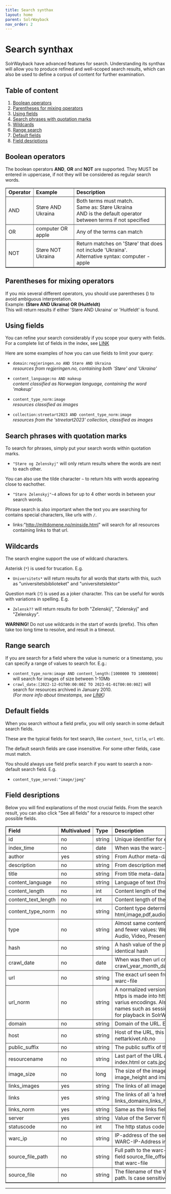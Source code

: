 ```yaml
---
title: Search synthax
layout: home
parent: SolrWayback
nav_order: 2
---
```


# Search synthax

SolrWayback have advanced features for search. Understanding its synthax will allow you to produce refined and well-scoped search results, which can also be used to define a corpus of content for further examination. 

## Table of content
1. [Boolean operators](#boolean-operators)
2. [Parentheses for mixing operators](#parentheses-for-mixing-operators)
3. [Using fields](#using-fields)
4. [Search phrases with quotation marks](#search-phrases-with-quotation-marks)
5. [Wildcards](#wildcards)
6. [Range search](#range-search)
7. [Default fields](#range-search)
8. [Field desriptions](#field-desriptions)

## Boolean operators
The boolean operators **AND**, **OR** and **NOT** are supported. They MUST be entered in uppercase, if not they will be considered as regular search words. 

[//]: # (HTML table with examples and description of operators)
<table border='1'>
<tr>
<td><b>Operator</b></td>
<td><b>Example </td>
<td><b>Description </td>
</tr>
<tr>
 <td>AND</td>
 <td>Støre AND Ukraina</td>
 <td>Both terms must match. <br> Same as: Støre Ukraina <br>AND is the default operator between terms if not specified</td>
</tr>
<tr>
 <td>OR</td>
 <td>computer OR apple</td>
 <td>Any of the terms can match</td>
</tr>
<tr>
 <td>NOT</td>
 <td>Støre NOT Ukraina</td>
 <td>Return matches on 'Støre' that does not include 'Ukraina'.<br> Alternative syntax: computer -apple</td>
</tr>
</table>

## Parentheses for mixing operators
If you mix several different operators, you should use parentheses () to avoid ambiguous interpretation.<br>
Example: <b>(Støre AND Ukraina) OR (Huitfeldt)</b><br> 
This will return results if either 'Støre AND Ukraina' or 'Huitfeldt' is found.

## Using fields
You can refine your search considerably if you scope your query with fields. For a complete list of fields in the index, see [LINK](.)

Here are some examples of how you can use fields to limit your query:
- `domain:regjeringen.no AND Støre AND Ukraina`<br>
*resources from regjeringen.no, containing both 'Støre' and 'Ukraina'*

- `content_language:no AND makeup`<br>
*content classified as Norwegian language, containing the word 'makeup'*

- `content_type_norm:image`<br>
*resources classified as images*

- `collection:streetart2023 AND content_type_norm:image`<br>
*resources from the 'streetart2023' collection, classified as images*

## Search phrases with quotation marks
To search for phrases, simply put your search words within quotation marks.

- `"Støre og Zelenskyj"` will only return results where the words are next to each other.

You can also use the tilde character `~` to return hits with words appearing close to eachother.

- `"Støre Zelenskyj"~4` allows for up to 4 other words in between your search words.

Phrase search is also important when the text you are searching for contains special characters, like urls with `/`.
- links:"http://mittdomene.no/minside.html" will search for all resources containing links to that url.

## Wildcards
The search engine support the use of wildcard characters.

Asterisk (`*`) is used for trucation. E.g.
- `Universitets*` will return results for all words that starts with this, such as "universitetsbiblioteket" and "universitetslektor"

Question mark (`?`) is used as a joker character. This can be useful for words with variations in spelling. E.g.
- `Zelensk??` will return results for both "Zelenskij", "Zelenskyj" and "Zelenskyy".

**WARNING!** Do not use wildcards in the start of words (prefix). This often take too long time to resolve, and result in a timeout. 

## Range search
If you are search for a field where the value is numeric or a timestamp, you can specify a range of values to search for. E.g.:
- `content_type_norm:image AND content_length:[1000000 TO 10000000]` will search for images of size between 1-10Mb
- `crawl_date:[2022-12-01T00:00:00Z TO 2023-01-01T00:00:00Z]` will search for resources archived in January 2010.<br>
*(For more info about timestamps, see [LINK](.))*

## Default fields
When you search without a field prefix, you will only search in some default search fields.

These are the typical fields for text search, like `content_text`, `title`, `url` etc.

The default search fields are case insensitive. For some other fields, case must match. <br>

You should always use field prefix search if you want to search a non-default search field. E.g.
- `content_type_served:"image/jpeg"`


## Field desriptions
Below you will find explanations of the most crucial fields. From the search result, you can also click "See all fields" for a resource to inspect other possible fields.


<table border='1'>
<tr>
    <td><b>Field</b></td> 
    <td><b>Multivalued</b></td> 
    <td><b>Type</b></td> 
    <td><b>Description</b></td>
</tr>

<tr>
    <td>id</td>
    <td>no</td>
    <td>string</td>
    <td>Unique identifier for each document.</td>
</tr>

<tr>
    <td>index_time</td>
    <td>no</td>
    <td>date</td>
    <td>When was the warc-file indexed</td>
</tr>

<tr>
    <td>author</td>
    <td>yes</td>
    <td>string</td>
    <td>From Author meta-data (word,html,pdf,image etc.)</td>
</tr>

<tr>
    <td>description</td>
    <td>no</td>
    <td>string</td>
    <td>From description meta-data (word,html,pdf,image etc.)</td>
</tr>

<tr>
    <td>title</td>
    <td>no</td>
    <td>string</td>
    <td>From title meta-data</td>
</tr>

<tr>
    <td>content_language</td>
    <td>no</td>
    <td>string</td>
    <td>Language of text (from Tika)</td>
</tr>

<tr>
    <td>content_length</td>
    <td>no</td>
    <td>int</td>
    <td>Content length of the payload from the server </td>
</tr>

<tr>
    <td>content_text_length</td>
    <td>no</td>
    <td>int</td>
    <td>Content length of the extracted text</td>
</tr>

<tr>
    <td>content_type_norm</td>
    <td>no</td>
    <td>string</td>
    <td>Content type determined by Tika. Possible values: html,image,pdf,audio,video,word,powerpoint,excel,text,other</td>
</tr>

<tr>
    <td>type</td>
    <td>no</td>
    <td>string</td>
    <td>Almost same content_type_norm. Just more human names and fewer values: Web Page, Image, Other, Document, Audio, Video, Presentation, Data</td>
</tr>

<tr>
    <td>hash</td>
    <td>no</td>
    <td>string</td>
    <td>A hash value of the payload. Identical payload will have identical hash</td>
</tr>

<tr>
    <td>crawl_date</td>
    <td>no</td>
    <td>date</td>
    <td>When was then url crawled. Additional similar fields: crawl_year_month_day,crawl_year_month,crawl_year</td>
</tr>

<tr>
    <td>url</td>
    <td>no</td>
    <td>string</td>
    <td>The exact url seen from the harvest client that created the warc-file</td>
</tr>

<tr>
    <td>url_norm</td>
    <td>no</td>
    <td>string</td>
    <td>A normalized version of the url field. It is lowercased and https is made into http. Also finds unique representation of varius encodings. Also removes som predefined parameter names such as session-id etc. This field is very important for playback in SolrWayback.</td>
</tr>

<tr>
    <td>domain</td>
    <td>no</td>
    <td>string</td>
    <td>Domain of the URL. Example: nb.dk</td>
</tr>

<tr>
    <td>host</td>
    <td>no</td>
    <td>string</td>
    <td>Host of the URL, this includes subdomain Example: nettarkivet.nb.no</td>
</tr>

<tr>
    <td>public_suffix</td>
    <td>no</td>
    <td>string</td>
    <td>
    The public suffix of the url: Example: no, org, co.uk</td>
</tr>

<tr>
    <td>resourcename</td>
    <td>no</td>
    <td>string</td>
    <td>Last part of the URL after '/' with query parameters. E.g. index.html or cats.jpg&size=100</td>
</tr>

<tr>
    <td>image_size</td>
    <td>no</td>
    <td>long</td>
    <td>The size of the image in pixels. There are also similar fields image_height and image_width</td>
</tr>

<tr>
    <td>links_images</td>
    <td>yes</td>
    <td>string</td>
    <td> The links of all images tags on a HTML page.</td>
</tr>

<tr>
    <td>links</td>
    <td>yes</td>
    <td>string</td>
    <td> The links of all  'a href' tags on an HTML page. Similar fields: links_domains,links_hosts</td>
</tr>

<tr>
    <td>links_norm</td>
    <td>yes</td>
    <td>string</td>
    <td>Same as the links field except values are normalized</td>
</tr>

<tr>
    <td>server</td>
    <td>yes</td>
    <td>string</td>
    <td>Value of the Server field in the HTTP header</td>
</tr>

<tr>
    <td>statuscode</td>
    <td>no</td>
    <td>int</td>
    <td>The http status code in the HTTP header. </td>
</tr>

<tr>
    <td>warc_ip</td>
    <td>no</td>
    <td>string</td>
    <td>IP-address of the server. Taken from the metadat field WARC-IP-Address in the warc-header. </td>
</tr>

<tr>
    <td>source_file_path</td>
    <td>no</td>
    <td>string</td>
    <td>Full path to the warc-file where the resource is from. The field source_file_offset gives the offset for the resource in that warc-file</td>
</tr>


<tr>
    <td>source_file</td>
    <td>no</td>
    <td>string</td>
    <td>The filename of the WARC-file without the absolute file path. Is case sensitive</td>
</tr>

</table>

----

